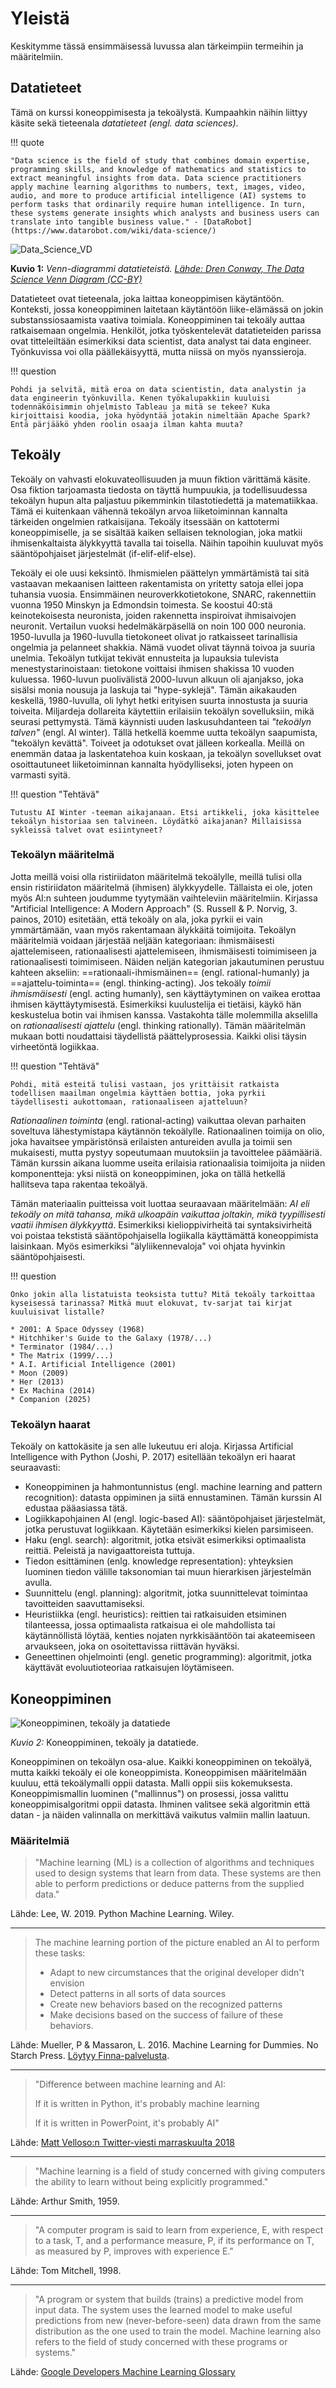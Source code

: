 # Yleistä

Keskitymme tässä ensimmäisessä luvussa alan tärkeimpiin termeihin ja määritelmiin.

## Datatieteet

Tämä on kurssi koneoppimisesta ja tekoälystä. Kumpaahkin näihin liittyy käsite sekä tieteenala *datatieteet (engl. data sciences)*.

!!! quote

    "Data science is the field of study that combines domain expertise, programming skills, and knowledge of mathematics and statistics to extract meaningful insights from data. Data science practitioners apply machine learning algorithms to numbers, text, images, video, audio, and more to produce artificial intelligence (AI) systems to perform tasks that ordinarily require human intelligence. In turn, these systems generate insights which analysts and business users can translate into tangible business value." - [DataRobot](https://www.datarobot.com/wiki/data-science/)

![Data_Science_VD](../images/Data_Science_VD.png)

**Kuvio 1:** *Venn-diagrammi datatieteistä. [Lähde: Dren Conway, The Data Science Venn Diagram (CC-BY)](http://drewconway.com/zia/2013/3/26/the-data-science-venn-diagram)*

Datatieteet ovat tieteenala, joka laittaa koneoppimisen käytäntöön. Konteksti, jossa koneoppiminen laitetaan käytäntöön liike-elämässä on jokin substanssiosaamista vaativa toimiala. Koneoppiminen tai tekoäly auttaa ratkaisemaan ongelmia. Henkilöt, jotka työskentelevät datatieteiden parissa ovat titteleiltään esimerkiksi data scientist, data analyst tai data engineer. Työnkuvissa voi olla päällekäisyyttä, mutta niissä on myös nyanssieroja.

!!! question

    Pohdi ja selvitä, mitä eroa on data scientistin, data analystin ja data engineerin työnkuvilla. Kenen työkalupakkiin kuuluisi todennäköisimmin ohjelmisto Tableau ja mitä se tekee? Kuka kirjoittaisi koodia, joka hyödyntää jotakin nimeltään Apache Spark? Entä pärjääkö yhden roolin osaaja ilman kahta muuta?

## Tekoäly

Tekoäly on vahvasti elokuvateollisuuden ja muun fiktion värittämä käsite. Osa fiktion tarjoamasta tiedosta on täyttä humpuukia, ja todellisuudessa tekoälyn hupun alta paljastuu pikemminkin tilastotiedettä ja matematiikkaa. Tämä ei kuitenkaan vähennä tekoälyn arvoa liiketoiminnan kannalta tärkeiden ongelmien ratkaisijana. Tekoäly itsessään on kattotermi koneoppimiselle, ja se sisältää kaiken sellaisen teknologian, joka matkii ihmisenkaltaista älykkyyttä tavalla tai toisella. Näihin tapoihin kuuluvat myös sääntöpohjaiset järjestelmät (if-elif-elif-else).

Tekoäly ei ole uusi keksintö. Ihmismielen päättelyn ymmärtämistä tai sitä vastaavan mekaanisen laitteen rakentamista on yritetty satoja ellei jopa tuhansia vuosia. Ensimmäinen neuroverkkotietokone, SNARC, rakennettiin vuonna 1950 Minskyn ja Edmondsin toimesta. Se koostui 40:stä keinotekoisesta neuronista, joiden rakennetta inspiroivat ihmisaivojen neuronit. Vertailun vuoksi hedelmäkärpäsellä on noin 100 000 neuronia. 1950-luvulla ja 1960-luvulla tietokoneet olivat jo ratkaisseet tarinallisia ongelmia ja pelanneet shakkia. Nämä vuodet olivat täynnä toivoa ja suuria unelmia. Tekoälyn tutkijat tekivät ennusteita ja lupauksia tulevista menestystarinoistaan: tietokone voittaisi ihmisen shakissa 10 vuoden kuluessa. 1960-luvun puolivälistä 2000-luvun alkuun oli ajanjakso, joka sisälsi monia nousuja ja laskuja tai "hype-syklejä". Tämän aikakauden keskellä, 1980-luvulla, oli lyhyt hetki erityisen suurta innostusta ja suuria toiveita. Miljardeja dollareita käytettiin erilaisiin tekoälyn sovelluksiin, mikä seurasi pettymystä. Tämä käynnisti uuden laskusuhdanteen tai *"tekoälyn talven"* (engl. AI winter). Tällä hetkellä koemme uutta tekoälyn saapumista, "tekoälyn kevättä". Toiveet ja odotukset ovat jälleen korkealla. Meillä on enemmän dataa ja laskentatehoa kuin koskaan, ja tekoälyn sovellukset ovat osoittautuneet liiketoiminnan kannalta hyödylliseksi, joten hypeen on varmasti syitä.

!!! question "Tehtävä"

    Tutustu AI Winter -teeman aikajanaan. Etsi artikkeli, joka käsittelee tekoälyn historiaa sen talvineen. Löydätkö aikajanan? Millaisissa sykleissä talvet ovat esiintyneet?

### Tekoälyn määritelmä

Jotta meillä voisi olla ristiriidaton määritelmä tekoälylle, meillä tulisi olla ensin ristiriidaton määritelmä (ihmisen) älykkyydelle. Tällaista ei ole, joten myös AI:n suhteen joudumme tyytymään vaihteleviin määritelmiin. Kirjassa "Artificial Intelligence: A Modern Approach" (S. Russell & P. Norvig, 3. painos, 2010) esitetään, että tekoäly on ala, joka pyrkii ei vain ymmärtämään, vaan myös rakentamaan älykkäitä toimijoita. Tekoälyn määritelmiä voidaan järjestää neljään kategoriaan: ihmismäisesti ajattelemiseen, rationaalisesti ajattelemiseen, ihmismäisesti toimimiseen ja rationaalisesti toimimiseen. Näiden neljän kategorian jakautuminen perustuu kahteen akseliin: ==rationaali-ihmismäinen== (engl. rational-humanly) ja ==ajattelu-toiminta== (engl. thinking-acting). Jos tekoäly *toimii ihmismäisesti* (engl. acting humanly), sen käyttäytyminen on vaikea erottaa ihmisen käyttäytymisestä. Esimerkiksi kuulustelija ei tietäisi, käykö hän keskustelua botin vai ihmisen kanssa. Vastakohta tälle molemmilla akselilla on *rationaalisesti ajattelu* (engl. thinking rationally). Tämän määritelmän mukaan botti noudattaisi täydellistä päättelyprosessia. Kaikki olisi täysin virheetöntä logiikkaa.

!!! question "Tehtävä"

    Pohdi, mitä esteitä tulisi vastaan, jos yrittäisit ratkaista todellisen maailman ongelmia käyttäen bottia, joka pyrkii täydellisesti aukottomaan, rationaaliseen ajatteluun?

*Rationaalinen toiminta* (engl. rational-acting) vaikuttaa olevan parhaiten soveltuva lähestymistapa käytännön tekoälylle. Rationaalinen toimija on olio, joka havaitsee ympäristönsä erilaisten antureiden avulla ja toimii sen mukaisesti, mutta pystyy sopeutumaan muutoksiin ja tavoittelee päämääriä. Tämän kurssin aikana luomme useita erilaisia rationaalisia toimijoita ja niiden komponentteja: yksi niistä on koneoppiminen, joka on tällä hetkellä hallitseva tapa rakentaa tekoälyä.

Tämän materiaalin puitteissa voit luottaa seuraavaan määritelmään: *AI eli tekoäly on mitä tahansa, mikä ulkoapäin vaikuttaa joltakin, mikä tyypillisesti vaatii ihmisen älykkyyttä*. Esimerkiksi kielioppivirheitä tai syntaksivirheitä voi poistaa tekstistä sääntöpohjaisella logiikalla käyttämättä koneoppimista laisinkaan. Myös esimerkiksi "älyliikennevaloja" voi ohjata hyvinkin sääntöpohjaisesti.

!!! question

    Onko jokin alla listatuista teoksista tuttu? Mitä tekoäly tarkoittaa kyseisessä tarinassa? Mitkä muut elokuvat, tv-sarjat tai kirjat kuuluisivat listalle?

    * 2001: A Space Odyssey (1968)
    * Hitchhiker's Guide to the Galaxy (1978/...)
    * Terminator (1984/...)
    * The Matrix (1999/...)
    * A.I. Artificial Intelligence (2001)
    * Moon (2009)
    * Her (2013)
    * Ex Machina (2014)
    * Companion (2025)

### Tekoälyn haarat

Tekoäly on kattokäsite ja sen alle lukeutuu eri aloja. Kirjassa Artificial Intelligence with Python (Joshi, P. 2017) esitellään tekoälyn eri haarat seuraavasti:

* Koneoppiminen ja hahmontunnistus (engl. machine learning and pattern recognition): datasta oppiminen ja siitä ennustaminen. Tämän kurssin AI edustaa pääasiassa tätä.
* Logiikkapohjainen AI (engl. logic-based AI): sääntöpohjaiset järjestelmät, jotka perustuvat logiikkaan. Käytetään esimerkiksi kielen parsimiseen.
* Haku (engl. search): algoritmit, jotka etsivät esimerkiksi optimaalista reittiä. Peleistä ja navigaattoreista tuttuja.
* Tiedon esittäminen (enlg. knowledge representation): yhteyksien luominen tiedon välille taksonomian tai muun hierarkisen järjestelmän avulla.
* Suunnittelu (engl. planning): algoritmit, jotka suunnittelevat toimintaa tavoitteiden saavuttamiseksi.
* Heuristiikka (engl. heuristics): reittien tai ratkaisuiden etsiminen tilanteessa, jossa optimaalista ratkaisua ei ole mahdollista tai käytännöllistä löytää, kenties nojaten nyrkkisääntöön tai akateemiseen arvaukseen, joka on osoitettavissa riittävän hyväksi.
* Geneettinen ohjelmointi (engl. genetic programming): algoritmit, jotka käyttävät evoluutioteoriaa ratkaisujen löytämiseen.

## Koneoppiminen

![Koneoppiminen, tekoäly ja datatiede](../images/AI-ML-DS.png)

*Kuvio 2:* Koneoppiminen, tekoäly ja datatiede.

Koneoppiminen on tekoälyn osa-alue. Kaikki koneoppiminen on tekoälyä, mutta kaikki tekoäly ei ole koneoppimista. Koneoppimisen määritelmään kuuluu, että tekoälymalli oppii datasta. Malli oppii siis kokemuksesta. Koneoppimismallin luominen ("mallinnus") on prosessi, jossa valittu koneoppimisalgoritmi oppii datasta. Ihminen valitsee sekä algoritmin että datan - ja näiden valinnalla on merkittävä vaikutus valmiin mallin laatuun.

### Määritelmiä

> "Machine learning (ML) is a collection of algorithms and techniques used to design systems that learn from data. These systems are then able to perform predictions or deduce patterns from the supplied data."

Lähde: Lee, W. 2019. Python Machine Learning. Wiley. 

---

> The machine learning portion of the picture enabled an AI to perform these tasks:
> 
> * Adapt to new circumstances that the original developer didn't envision
> * Detect patterns in all sorts of data sources
> * Create new behaviors based on the recognized patterns
> * Make decisions based on the success of failure of these behaviors.

Lähde: Mueller, P & Massaron, L. 2016. Machine Learning for Dummies. No Starch Press. [Löytyy Finna-palvelusta](https://kamk.finna.fi/).

---

> "Difference between machine learning and AI: 
> 
> If it is written in Python, it's probably machine learning 
>
> If it is written in PowerPoint, it's probably AI" 

Lähde: [Matt Velloso:n Twitter-viesti marraskuulta 2018](https://twitter.com/matvelloso/status/1065778379612282885?)

---

> "Machine learning is a field of study concerned with giving computers the ability to learn without being explicitly programmed."

Lähde: Arthur Smith, 1959.

---

> "A computer program is said to learn from experience, E, with respect to a task, T, and a performance measure, P, if its performance on T, as measured by P, improves with experience E."

Lähde: Tom Mitchell, 1998.

---

> "A program or system that builds (trains) a predictive model from input data. The system uses the learned model to make useful predictions from new (never-before-seen) data drawn from the same distribution as the one used to train the model. Machine learning also refers to the field of study concerned with these programs or systems."

Lähde: [Google Developers Machine Learning Glossary](https://developers.google.com/machine-learning/glossary#m)